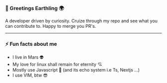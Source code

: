 ### 👋 Greetings Earthling :earth_africa:

A developer driven by curiosity. Cruize through my repo and see what you can contribute to.
Happy to merge you PR's.

<hr></hr>

### ⚡ Fun facts about me

- I live in Mars :alien:
- My love for linux shall remain for eternity :cupid:
- Mostly use Javascript 💞️ (and its echo system i.e Ts, Nextjs ...)
- I use VIM, btw :sunglasses:

<!---
henry-kimani/henry-kimani is a ✨ special ✨ repository because its `README.md` (this file) appears on your GitHub profile.
You can click the Preview link to take a look at your changes.
--->
